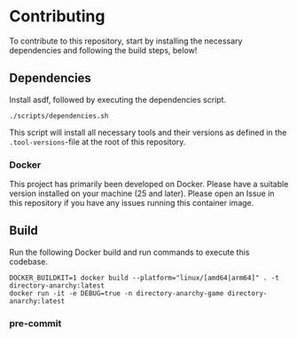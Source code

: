 # Contributing

To contribute to this repository, start by installing the necessary dependencies and following the build steps, below!

## Dependencies

Install asdf, followed by executing the dependencies script.

```shell
./scripts/dependencies.sh
```

This script will install all necessary tools and their versions as defined in the `.tool-versions`-file at the root of this repository.

### Docker

This project has primarily been developed on Docker. Please have a suitable version installed on your machine (25 and later). Please open an Issue in this repository if you have any issues running this container image.

## Build

Run the following Docker build and run commands to execute this codebase.

```shell
DOCKER_BUILDKIT=1 docker build --platform="linux/[amd64|arm64]" . -t directory-anarchy:latest
docker run -it -e DEBUG=true -n directory-anarchy-game directory-anarchy:latest
```

### pre-commit

